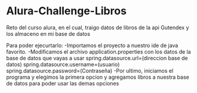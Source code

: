 # Alura-Challenge-Libros
Reto del curso alura, en el cual, traigo datos de libros de la api Gutendex y los almaceno en mi base de datos

Para poder ejecurtarlo:
-Importamos el proyecto a nuestro ide de java favorito.
-Modificamos el archivo application.properties con los datos de la base de datos que vayas a usar 
spring.datasource.url=(direccion base de datos)
spring.datasource.username=(usuario)
spring.datasource.password=(Contraseña)
-Por ultimo, iniciamos el programa y elegimos la primera opcion y agregamos libros a nuestra base de datos para poder usar las demas opciones
